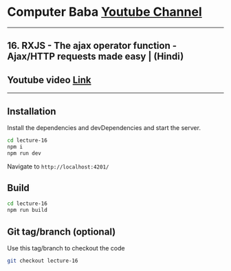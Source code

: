 # Computer Baba [Youtube Channel](https://www.youtube.com/c/ComputerBabaOfficial)

---

## 16. RXJS - The ajax operator function - Ajax/HTTP requests made easy | (Hindi)

## Youtube video [Link](https://youtu.be/jmkDKaB1OUc)

---

## Installation

Install the dependencies and devDependencies and start the server.

```sh
cd lecture-16
npm i
npm run dev
```

Navigate to `http://localhost:4201/`

## Build

```sh
cd lecture-16
npm run build
```

## Git tag/branch (optional)

Use this tag/branch to checkout the code

```sh
git checkout lecture-16
```
